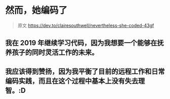 # 然而，她编码了

> 原文 https://dev.to/clairesouthwell/nevertheless-she-coded-43gf

## 我在 2019 年继续学习代码，因为我想要一个能够在抚养孩子的同时灵活工作的未来。

## 我应该得到赞扬，因为我平衡了目前的远程工作和日常编码实践，而且在这个过程中基本上没有失去理智。:D